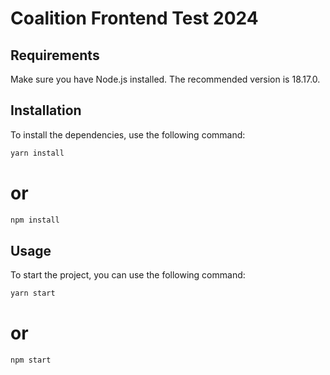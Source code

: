 # Coalition Frontend Test 2024

## Requirements

Make sure you have Node.js installed. The recommended version is 18.17.0.

## Installation

To install the dependencies, use the following command:

```sh
yarn install
```
# or
```sh
npm install
```

## Usage

To start the project, you can use the following command:

```sh
yarn start
```
# or
```sh
npm start
```